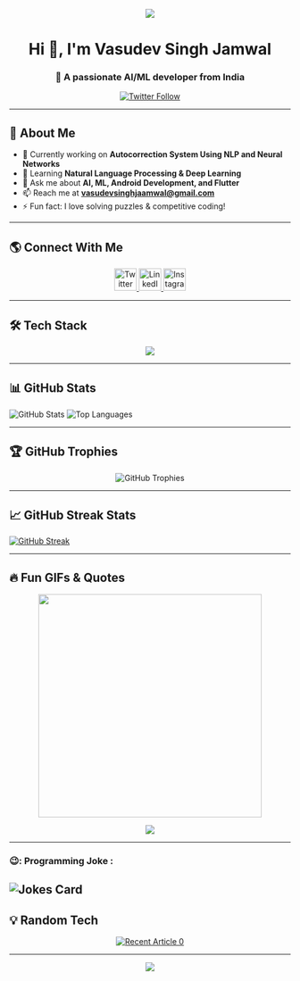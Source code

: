 <p align="center">
  <img src="https://github.com/Anmol-Baranwal/Cool-GIFs-For-GitHub/assets/74038190/d48893bd-0757-481c-8d7e-ba3e163feae7" />
</p>

<h1 align="center">Hi 👋, I'm Vasudev Singh Jamwal</h1>
<h3 align="center">🚀 A passionate AI/ML developer from India</h3>

<p align="center">
  <a href="https://twitter.com/vasudevsinghh" target="_blank">
    <img src="https://img.shields.io/twitter/follow/vasudevsinghh?logo=twitter&style=for-the-badge" alt="Twitter Follow" />
  </a>
</p>

---


## 🚀 About Me
- 🔭 Currently working on **Autocorrection System Using NLP and Neural Networks**  
- 🌱 Learning **Natural Language Processing & Deep Learning**  
- 💬 Ask me about **AI, ML, Android Development, and Flutter**  
- 📫 Reach me at **vasudevsinghjaamwal@gmail.com**  
- ⚡ Fun fact: I love solving puzzles & competitive coding!  

---

## 🌎 Connect With Me
<p align="center">
  <a href="https://twitter.com/vasudevsinghh" target="_blank">
    <img src="https://raw.githubusercontent.com/rahuldkjain/github-profile-readme-generator/master/src/images/icons/Social/twitter.svg" alt="Twitter" height="40" width="40" />
  </a>
  <a href="https://linkedin.com/in/vasudev-singh-jamwal" target="_blank">
    <img src="https://raw.githubusercontent.com/rahuldkjain/github-profile-readme-generator/master/src/images/icons/Social/linked-in-alt.svg" alt="LinkedIn" height="40" width="40" />
  </a>
  <a href="https://instagram.com/rajput.vasudevv" target="_blank">
    <img src="https://raw.githubusercontent.com/rahuldkjain/github-profile-readme-generator/master/src/images/icons/Social/instagram.svg" alt="Instagram" height="40" width="40" />
  </a>
</p>

---

## 🛠️ Tech Stack
<p align="center">
  <img src="https://skillicons.dev/icons?i=python,tensorflow,pytorch,java,c,cpp,html,css,js,react,flutter,androidstudio,mysql,postgresql,git,linux,aws,gcp" />
</p>

---

## 📊 GitHub Stats
<p >
  <img src="https://github-readme-stats.vercel.app/api?username=dev-vasu&show_icons=true&theme=radical" alt="GitHub Stats" />

  <img src="https://github-readme-stats.vercel.app/api/top-langs?username=dev-vasu&show_icons=true&theme=tokyonight&layout=compact" alt="Top Languages" />
  
</p>

---

## 🏆 GitHub Trophies
<p align="center">
  <img src="https://github-profile-trophy.vercel.app/?username=dev-vasu&theme=onedark" alt="GitHub Trophies" />
</p>

---

## 📈 GitHub Streak Stats
<a href="https://git.io/streak-stats"><img src="https://github-readme-streak-stats.herokuapp.com?user=dev-vasu&theme=radical" alt="GitHub Streak" /></a>

---

## 🔥 Fun GIFs & Quotes
<p align="center">
  <img src="https://media.giphy.com/media/836HiJc7pgzy8iNXCn/giphy.gif" width="400px" />
</p>

<p align="center">
  <img src="https://quotes-github-readme.vercel.app/api?type=horizontal&theme=radical" />
</p>

---
### 😉: Programming Joke :

<!-- Markdown -->

![Jokes Card](https://readme-jokes.vercel.app/api)
---

## 💡 Random Tech
<p align="center">
  <a target="_blank" href="https://github-readme-medium-recent-article.vercel.app/medium/@imantumorang/0"><img src="https://github-readme-medium-recent-article.vercel.app/medium/@imantumorang/0" alt="Recent Article 0"> 
</p>

---



<p align="center">
  <img src="https://capsule-render.vercel.app/api?type=waving&color=gradient&height=60&section=footer"/>
</p>
